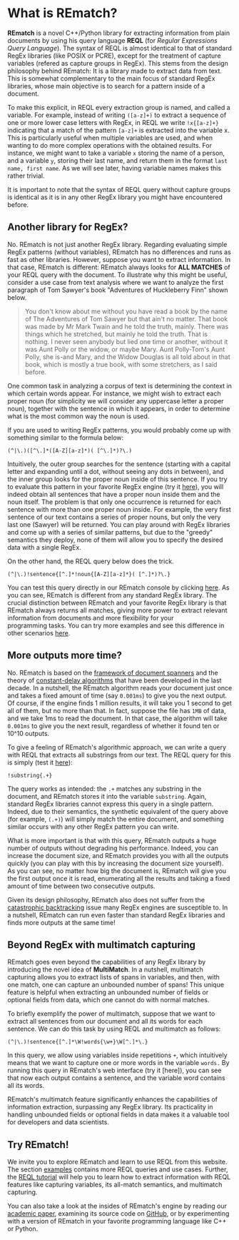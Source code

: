 # What is REmatch?

**REmatch** is a novel C++/Python library for extracting information from plain documents by using his query language **REQL** (for *Regular Expressions Query Language*). The syntax of REQL is almost identical to that of standard RegEx libraries (like POSIX or PCRE), except for the treatment of capture variables (refered as capture groups in RegEx). This stems from the design philosophy behind REmatch: It is a library made to extract data from text. This is somewhat complementary to the main focus of standard RegEx libraries, whose main objective is to search for a pattern inside of a document.

To make this explicit, in REQL every extraction group is named, and called a variable. For example, instead of writing `([a-z]+)` to extract a sequence of one or more lower case letters with RegEx, in REQL we write `!x{[a-z]+}` indicating that a match of the pattern `[a-z]+` is extracted into the variable x. This is particularly useful when multiple variables are used, and when wanting to do more complex operations with the obtained results. For instance, we might want to take a variable `x` storing the name of a person, and a variable `y`, storing their last name, and return them in the format `last name, first name`. As we will see later, having variable names makes this rather trivial.

It is important to note that the syntax of REQL query without capture groups is identical as it is in any other RegEx library you might have encountered before.

## Another library for RegEx?

No. REmatch is not just another RegEx library. Regarding evaluating simple RegEx patterns (without variables), REmatch has no differences and runs as fast as other libraries. However, suppose you want to extract information. In that case, REmatch is different: REmatch always looks for **ALL MATCHES** of your REQL query with the document. To illustrate why this might be useful, consider a use case from text analysis where we want to analyze the first paragraph of Tom Sawyer's book "Adventures of Huckleberry Finn" shown below.

> You don't know about me without you have read a book by the name of The Adventures of Tom Sawyer but that ain't no matter. That book was made by Mr Mark Twain and he told the truth, mainly. There was things which he stretched, but mainly he told the truth. That is nothing. I never seen anybody but lied one time or another, without it was Aunt Polly or the widow, or maybe Mary. Aunt Polly-Tom's Aunt Polly, she is-and Mary, and the Widow Douglas is all told about in that book, which is mostly a true book, with some stretchers, as I said before.

One common task in analyzing a corpus of text is determining the context in which certain words appear. For instance, we might wish to extract each proper noun (for simplicity we will consider any uppercase letter a proper noun), together with the sentence in which it appears, in order to determine what is the most common way the noun is used.

If you are used to writing RegEx patterns, you would probably come up with something similar to the formula below:

    (^|\.)([^\.]*([A-Z][a-z]*)( [^\.]*)?\.)

Intuitively, the outer group searches for the sentence (starting with a capital letter and expanding until a dot, without seeing any dots in between), and the inner group looks for the proper noun inside of this sentence. If you try to evaluate this pattern in your favorite RegEx engine (try it [here](https://regex101.com/r/ni9ewu/1)), you will indeed obtain all sentences that have a proper noun inside them and the noun itself. The problem is that only one occurrence is returned for each sentence with more than one proper noun inside. For example, the very first sentence of our text contains a series of proper nouns, but only the very last one (Sawyer) will be returned. You can play around with RegEx libraries and come up with a series of similar patterns, but due to the "greedy" semantics they deploy, none of them will allow you to specify the desired data with a single RegEx.

On the other hand, the REQL query below does the trick.

    (^|\.)!sentence{[^.]*!noun{[A-Z][a-z]*}( [^.]*)?\.}

You can test this query directly in our REmatch console by clicking [here](https://rematch.cl/?query=%28%5E%7C%5C.%29%21sentence%7B%5B%5E.%5D*%21noun%7B%5BA-Z%5D%5Ba-z%5D*%7D%28+%5B%5E.%5D*%29%3F%5C.%7D&doc=You+don%27t+know+about+me+without+you+have+read+a+book+by+the+name+of+The+Adventures+of+Tom+Sawyer+but+that+ain%27t+no+matter.+That+book+was+made+by+Mr+Mark+Twain+and+he+told+the+truth%2C+mainly.+There+was+things+which+he+stretched%2C+but+mainly+he+told+the+truth.+That+is+nothing.+I+never+seen+anybody+but+lied+one+time+or+another%2C+without+it+was+Aunt+Polly+or+the+widow%2C+or+maybe+Mary.+Aunt+Polly-Tom%27s+Aunt+Polly%2C+she+is-and+Mary%2C+and+the+Widow+Douglas+is+all+told+about+in+that+book%2C+which+is+mostly+a+true+book%2C+with+some+stretchers%2C+as+I+said+before.&isMultiRegex=false). As you can see, REmatch is different from any standard RegEx library. The crucial distinction between REmatch and your favorite RegEx library is that REmatch always returns all matches, giving more power to extract relevant information from documents and more flexibility for your programming tasks. You can try more examples and see this difference in other scenarios [here](https://rematch.cl/examples).

## More outputs more time?

No. REmatch is based on the [framework of document spanners](https://dl.acm.org/doi/10.1145/2699442) and the theory of [constant-delay algorithms](https://dl.acm.org/doi/abs/10.1145/1276920.1276923) that have been developed in the last decade. In a nutshell, the REmatch algorithm reads your document just once and takes a fixed amount of time (say `0.001ms`) to give you the next output. Of course, if the engine finds 1 million results, it will take you 1 second to get all of them, but no more than that. In fact, suppose the file has `1MB` of data, and we take 1ms to read the document. In that case, the algorithm will take `0.001ms` to give you the next result, regardless of whether it found ten or 10^10 outputs.

To give a feeling of REmatch's algorithmic approach, we can write a query with REQL that extracts all substrings from our text. The REQL query for this is simply (test it [here](https://rematch.cl/?query=%21substring%7B.%2B%7D&doc=You+don%27t+know+about+me+without+you+have+read+a+book+by+the+name+of+The+Adventures+of+Tom+Sawyer+but+that+ain%27t+no+matter.+That+book+was+made+by+Mr+Mark+Twain+and+he+told+the+truth%2C+mainly.+There+was+things+which+he+stretched%2C+but+mainly+he+told+the+truth.+That+is+nothing.+I+never+seen+anybody+but+lied+one+time+or+another%2C+without+it+was+Aunt+Polly+or+the+widow%2C+or+maybe+Mary.+Aunt+Polly-Tom%27s+Aunt+Polly%2C+she+is-and+Mary%2C+and+the+Widow+Douglas+is+all+told+about+in+that+book%2C+which+is+mostly+a+true+book%2C+with+some+stretchers%2C+as+I+said+before.&isMultiRegex=false)):

    !substring{.+}

The query works as intended: the `.+` matches any substring in the document, and REmatch stores it into the variable `substring`. Again, standard RegEx libraries cannot express this query in a single pattern. Indeed, due to their semantics, the synthetic equivalent of the query above (for example, `(.+)`) will simply match the entire document, and something similar occurs with any other RegEx pattern you can write. 

What is more important is that with this query, REmatch outputs a huge number of outputs without degrading his performance. Indeed, you can increase the document size, and REmatch provides you with all the outputs quickly (you can play with this by increasing the document size yourself). As you can see, no matter how big the document is, REmatch will give you the first output once it is read, enumerating all the results and taking a fixed amount of time between two consecutive outputs.

Given its design philosophy, REmatch also does not suffer from the [catastrophic backtracking](https://www.regular-expressions.info/catastrophic.html) issue many RegEx engines are susceptible to. In a nutshell, REmatch can run even faster than standard RegEx libraries and finds more outputs at the same time!

## Beyond RegEx with multimatch capturing

REmatch goes even beyond the capabilities of any RegEx library by introducing the novel idea of **MultiMatch**. In a nutshell, multimatch capturing allows you to extract lists of spans in variables, and then, with one match, one can capture an unbounded number of spans! This unique feature is helpful when extracting an unbounded number of fields or optional fields from data, which one cannot do with normal matches. 

To briefly exemplify the power of multimatch, suppose that we want to extract all sentences from our document and all its words for each sentence. We can do this task by using REQL and multimatch as follows:

    (^|\.)!sentence{[^.]*\W!words{\w+}\W[^.]*\.}

In this query, we allow using variables inside repetitions `+`, which intuitively means that we want to capture one or more words in the variable `words.` By running this query in REmatch's web interface (try it [here]), you can see that now each output contains a sentence, and the variable word contains all its words. 

REmatch's multimatch feature significantly enhances the capabilities of information extraction, surpassing any RegEx library. Its practicality in handling unbounded fields or optional fields in data makes it a valuable tool for developers and data scientists.

## Try REmatch!

We invite you to explore REmatch and learn to use REQL from this website. The section [examples](https://rematch.cl/examples) contains more REQL queries and use cases. Further, the [REQL tutorial](https://rematch.cl/tutorial) will help you to learn how to extract information with REQL features like capturing variables, its all-match semantics, and multimatch capturing. 

You can also take a look at the insides of REmatch's engine by reading our [academic paper](https://www.vldb.org/pvldb/vol16/p2792-vrgoc.pdf), examining its source code on [GitHub](https://github.com/REmatchChile), or by experimenting with a version of REmatch in your favorite programming language like C++ or Python.
